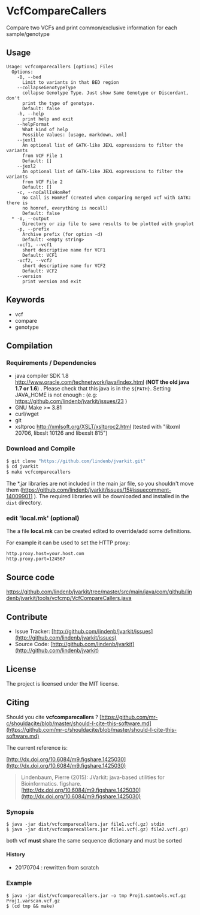 # VcfCompareCallers

Compare two VCFs and print common/exclusive information for each sample/genotype


## Usage

```
Usage: vcfcomparecallers [options] Files
  Options:
    -B, --bed
      Limit to variants in that BED region
    --collapseGenotypeType
      collapse Genotype Type. Just show Same Genotype or Discordant, don't 
      print the type of genotype.
      Default: false
    -h, --help
      print help and exit
    --helpFormat
      What kind of help
      Possible Values: [usage, markdown, xml]
    --jexl1
      An optional list of GATK-like JEXL expressions to filter the variants 
      from VCF File 1
      Default: []
    --jexl2
      An optional list of GATK-like JEXL expressions to filter the variants 
      from VCF File 2
      Default: []
    -c, --noCallIsHomRef
      No Call is HomRef (created when comparing merged vcf with GATK: there is 
      no homref, everything is nocall)
      Default: false
  * -o, --output
      Directory or zip file to save results to be plotted with gnuplot
    -p, --prefix
      Archive prefix (for option -d)
      Default: <empty string>
    -vcf1, --vcf1
      short descriptive name for VCF1
      Default: VCF1
    -vcf2, --vcf2
      short descriptive name for VCF2
      Default: VCF2
    --version
      print version and exit

```


## Keywords

 * vcf
 * compare
 * genotype


## Compilation

### Requirements / Dependencies

* java compiler SDK 1.8 http://www.oracle.com/technetwork/java/index.html (**NOT the old java 1.7 or 1.6**) . Please check that this java is in the `${PATH}`. Setting JAVA_HOME is not enough : (e.g: https://github.com/lindenb/jvarkit/issues/23 )
* GNU Make >= 3.81
* curl/wget
* git
* xsltproc http://xmlsoft.org/XSLT/xsltproc2.html (tested with "libxml 20706, libxslt 10126 and libexslt 815")


### Download and Compile

```bash
$ git clone "https://github.com/lindenb/jvarkit.git"
$ cd jvarkit
$ make vcfcomparecallers
```

The *.jar libraries are not included in the main jar file, so you shouldn't move them (https://github.com/lindenb/jvarkit/issues/15#issuecomment-140099011 ).
The required libraries will be downloaded and installed in the `dist` directory.

### edit 'local.mk' (optional)

The a file **local.mk** can be created edited to override/add some definitions.

For example it can be used to set the HTTP proxy:

```
http.proxy.host=your.host.com
http.proxy.port=124567
```
## Source code 

[https://github.com/lindenb/jvarkit/tree/master/src/main/java/com/github/lindenb/jvarkit/tools/vcfcmp/VcfCompareCallers.java
](https://github.com/lindenb/jvarkit/tree/master/src/main/java/com/github/lindenb/jvarkit/tools/vcfcmp/VcfCompareCallers.java
)
## Contribute

- Issue Tracker: [http://github.com/lindenb/jvarkit/issues](http://github.com/lindenb/jvarkit/issues)
- Source Code: [http://github.com/lindenb/jvarkit](http://github.com/lindenb/jvarkit)

## License

The project is licensed under the MIT license.

## Citing

Should you cite **vcfcomparecallers** ? [https://github.com/mr-c/shouldacite/blob/master/should-I-cite-this-software.md](https://github.com/mr-c/shouldacite/blob/master/should-I-cite-this-software.md)

The current reference is:

[http://dx.doi.org/10.6084/m9.figshare.1425030](http://dx.doi.org/10.6084/m9.figshare.1425030)

> Lindenbaum, Pierre (2015): JVarkit: java-based utilities for Bioinformatics. figshare.
> [http://dx.doi.org/10.6084/m9.figshare.1425030](http://dx.doi.org/10.6084/m9.figshare.1425030)



### Synopsis

```
$ java -jar dist/vcfcomparecallers.jar file1.vcf(.gz) stdin 
$ java -jar dist/vcfcomparecallers.jar file1.vcf(.gz) file2.vcf(.gz) 

```



both vcf **must** share the same sequence dictionary and must be sorted


#### History

* 20170704 : rewritten from scratch


### Example



```
$ java -jar dist/vcfcomparecallers.jar -o tmp Proj1.samtools.vcf.gz  Proj1.varscan.vcf.gz
$ (cd tmp && make)
```



